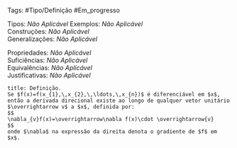 Tags: #Tipo/Definição #Em_progresso

Tipos: _Não Aplicável_ 
Exemplos: _Não Aplicável_  
Construções: _Não Aplicável_  
Generalizações: _Não Aplicável_

Propriedades: _Não Aplicável_  
Suficiências: _Não Aplicável_  
Equivalências: _Não Aplicável_  
Justificativas: _Não Aplicável_

```ad-abstract
title: Definição.
Se $f(x)=f(x_{1},\,x_{2},\,\ldots,\,x_{n})$ é diferenciável em $x$, então a derivada direcional existe ao longo de qualquer vetor unitário $\overrightarrow v$ a $x$, definida por:
$$
\nabla_{v}f(x)=\overrightarrow\nabla f(x)\cdot \overrightarrow{v}
$$
onde $\nabla$ na expressão da direita denota o gradiente de $f$ em $x$.
```
